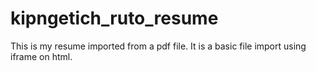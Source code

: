 # kipngetich_ruto_resume

This is my resume imported from a pdf file. 
It is a basic file import using iframe on html.